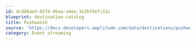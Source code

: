 ```yaml
---
id: dcd86aed-02fd-45aa-a4ea-3e2b7defc11c
blueprint: destination-catalog
title: Pushwoosh
source: 'https://docs.developers.amplitude.com/data/destinations/pushwoosh'
category: Event streaming
---
```

